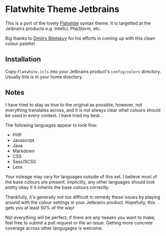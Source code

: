 # Flatwhite Theme Jetbrains

This is a port of the lovely [Flatwhite](https://github.com/biletskyy/flatwhite-syntax) syntax theme.
It is targetted at the Jetbrains products e.g. IntelliJ, PhpStorm, etc.

Big thanks to [Dmitry Biletskyy](https://github.com/biletskyy) for his efforts in coming up with this clean colour palette!

## Installation

Copy `Flatwhite.icls` into your Jetbrains product's `config/colors` directory. Usually this is in
your home directory.

## Notes

I have tried to stay as true to the original as possible, however, not everything translates across, and it is
not always clear what colours should be used in every context. I have tried my best...

The following languages appear to look fine:

- PHP
- Javascript
- Java
- Markdown
- CSS
- Sass/SCSS
- Less

Your mileage may vary for languages outside of this set. I believe most of the base colours are present.
Implicitly, any other languages should look pretty okay if it inherits the base colours correctly.

Thankfully, it's generally not too difficult to remedy these issues by playing around with the colour settings
in your Jetbrains product. Hopefully, this gets you at least 50% of the way!

Not everything will be perfect, if there are any tweaks you want to make, feel free to submit a
pull request or file an issue. Getting more concrete coverage across other langugages is welcome.
